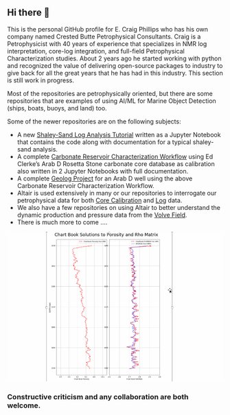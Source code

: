 ## Hi there 👋

<!--
**Philliec459/Philliec459** is a ✨ _special_ ✨ repository because its `README.md` (this file) appears on your GitHub profile.

Here are some ideas to get you started:

- 🔭 I’m currently working on ...
- 🌱 I’m currently learning ...
- 👯 I’m looking to collaborate on ...
- 🤔 I’m looking for help with ...
- 💬 Ask me about ...
- 📫 How to reach me: ...
- 😄 Pronouns: ...
- ⚡ Fun fact: ...
-->


This is the personal GitHub profile for E. Craig Phillips who has his own company named Crested Butte Petrophysical Consultants. Craig is a Petrophysicist with 40 years of experience that specializes in NMR log interpretation, core-log integration, and full-field Petrophysical Characterization studies. About 2 years ago he started working with python and recognized the value of delivering open-source packages to industry to give back for all the great years that he has had in this industry. This section is still work in progress. 

Most of the repositories are petrophysically oriented, but there are some repositories that are examples of using AI/ML for Marine Object Detection (ships, boats, buoys, and land) too. 

Some of the newer repositories are on the following subjects:
-	A new [Shaley-Sand Log Analysis Tutorial](https://github.com/Philliec459/NEW-Shaley-Sand-Log-Analysis-Tutorial-using-Combined-NMR-and-Conventional-Logs) written as a Jupyter Notebook that contains the code along with documentation for a typical shaley-sand  analysis.
-	A complete [Carbonate Reservoir Characterization Workflow](https://github.com/Philliec459/NEW-Carbonate-Characterization-Workflow-Jupiter-Notebook-Modules-with-Clerke-Arab-D-Calibration-Data) using Ed Clerke’s Arab D Rosetta Stone carbonate core database as calibration also written in 2 Jupyter Notebooks with full documentation.
-	A complete [Geolog Project](https://github.com/Philliec459/Geolog-Used-to-Automate-the-Characterization-Workflow-using-Clerkes-Rosetta-Stone-calibration-data) for an Arab D well using the above Carbonate Reservoir Characterization Workflow. 
-	Altair is used extensively in many or our repositories to interrogate our petrophysical data for both [Core Calibration](https://github.com/Philliec459/Altair-used-to-Select-Samples-from-Poro-Perm-Cross-Plot-to-Display-the-respective-Pc-Curves) and [Log](https://github.com/Philliec459/Geolog-Python-Loglan-use-of-Altair-to-Interrogate-Log-Analysis-data) data. 
-	We also have a few repositories on using Altair to better understand the dynamic production and pressure data from the [Volve Field](https://github.com/Philliec459/Altair-used-to-Visualize-and-Interrogate-well-by-well-Production-Data-from-Volve-Field).
-	There is much more to come ….

![workflow_examples](workflow_examples.gif)

### Constructive criticism and any collaboration are both welcome. 

